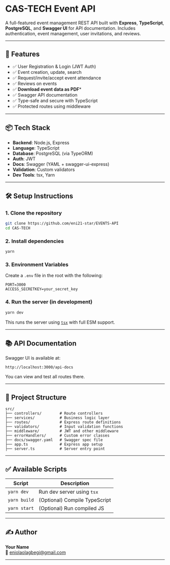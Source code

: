 
# CAS-TECH Event API

A full-featured event management REST API built with **Express**, **TypeScript**, **PostgreSQL**, and **Swagger UI** for API documentation. Includes authentication, event management, user invitations, and reviews.

---

## 🚀 Features

- ✅ User Registration & Login (JWT Auth)
- ✅ Event creation, update, search
- ✅ Request/invite/accept event attendance
- ✅ Reviews on events
- ✅ **Download event data as PDF***
- ✅ Swagger API documentation
- ✅ Type-safe and secure with TypeScript
- ✅ Protected routes using middleware

---

## 📦 Tech Stack

- **Backend**: Node.js, Express
- **Language**: TypeScript
- **Database**: PostgreSQL (via TypeORM)
- **Auth**: JWT
- **Docs**: Swagger (YAML + swagger-ui-express)
- **Validation**: Custom validators
- **Dev Tools**: tsx, Yarn

---

## 🛠️ Setup Instructions

### 1. Clone the repository

```bash
git clone https://github.com/eni21-star/EVENTS-API
cd CAS-TECH
```

### 2. Install dependencies

```bash
yarn
```

### 3. Environment Variables

Create a `.env` file in the root with the following:

```
PORT=3000
ACCESS_SECRETKEY=your_secret_key
```

### 4. Run the server (in development)

```bash
yarn dev
```

This runs the server using [`tsx`](https://github.com/esbuild-kit/tsx) with full ESM support.

---

## 📚 API Documentation

Swagger UI is available at:

```
http://localhost:3000/api-docs
```

You can view and test all routes there.

---

## 📁 Project Structure

```
src/
├── controllers/        # Route controllers
├── services/           # Business logic layer
├── routes/             # Express route definitions
├── validators/         # Input validation functions
├── middleware/         # JWT and other middleware
├── errorHandlers/      # Custom error classes
├── docs/swagger.yaml   # Swagger spec file
├── app.ts              # Express app setup
├── server.ts           # Server entry point
```

---

## ✅ Available Scripts

| Script         | Description                         |
|----------------|-------------------------------------|
| `yarn dev`     | Run dev server using `tsx`          |
| `yarn build`   | (Optional) Compile TypeScript       |
| `yarn start`   | (Optional) Run compiled JS          |

---

## ✍️ Author

**Your Name**  
📧 eniolaolagbegi@gmail.com

---

